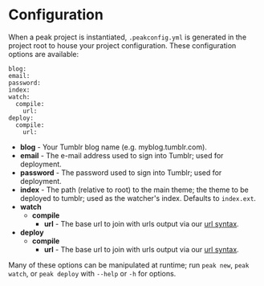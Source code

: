 # Configuration

When a peak project is instantiated, `.peakconfig.yml` is generated in the project root to house your project configuration.  These configuration options are available:

```
blog:
email:
password:
index:
watch:
  compile:
    url:
deploy:
  compile:
    url:
```

- **blog** - Your Tumblr blog name (e.g. myblog.tumblr.com).
- **email** - The e-mail address used to sign into Tumblr; used for deployment.
- **password** - The password used to sign into Tumblr; used for deployment.
- **index** - The path (relative to root) to the main theme; the theme to be deployed to tumblr; used as the watcher's index.  Defaults to `index.ext`.
- **watch**
  - **compile**
    - **url** - The base url to join with urls output via our [url syntax](Syntax.md#custom-tags).
- **deploy**
  - **compile**
    - **url** - The base url to join with urls output via our [url syntax](Syntax.md#custom-tags).

Many of these options can be manipulated at runtime; run `peak new`, `peak watch`, or `peak deploy` with `--help` or `-h` for options.
